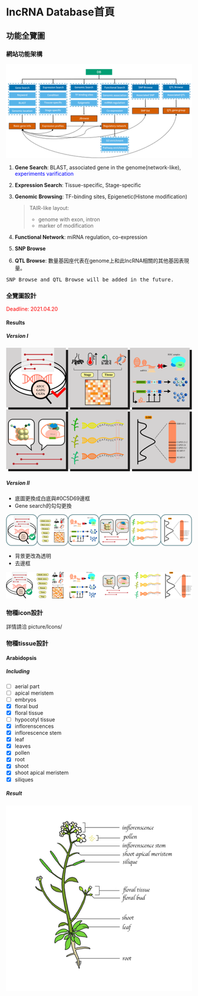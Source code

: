 # lncRNA Database首頁
## 功能全覽圖
### 網站功能架構
![](picture/DB.png)
1. **Gene Search**: BLAST, associated gene in the genome(network-like), <font color=#0000ff>experiments varification</font>
2. **Expression Search**: Tissue-specific, Stage-specific
3. **Genomic Browsing**: TF-binding sites, Epigenetic(Histone modification)
   > TAIR-like layout: 
   > - genome with exon, intron
   > - marker of modification 
4. **Functional Network**: miRNA regulation, co-expression
   
5. **SNP Browse**
6. **QTL Browse**: 數量基因座代表在genome上和此lncRNA相關的其他基因表現量。
<pre>SNP Browse and QTL Browse will be added in the future.</pre>

### 全覽圖設計

<font color=#FF0000>Deadline: 2021.04.20</font>

#### Results

##### Version I

![home_review_1](picture/Version1/home_overview.png)

##### Version II

- 底圖更換成白底與#0C5D69邊框
- Gene search的勾勾更換

![home_overview_2](picture/Version2/home_overview_2.png)

- 背景更改為透明
- 去邊框

![home_overview_2_t](picture/Version2/home_overview_2_t.png)

### 物種icon設計

詳情請洽 picture/Icons/

### 物種tissue設計
#### Arabidopsis

##### Including

- [ ] aerial part
- [ ] apical meristem
- [ ] embryos
- [x] floral bud
- [x] floral tissue
- [ ] hypocotyl tissue
- [x] inflorenscences
- [x] inflorescence stem
- [x] leaf
- [x] leaves
- [x] pollen
- [x] root
- [x] shoot
- [x] shoot apical meristem
- [x] siliques

##### Result

![Arabidopsis tissue](picture/Tissue/Arabidopsis_tissue-01.jpg)